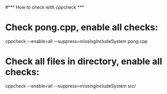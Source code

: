 #*** How to check with cppcheck ***

# Check pong.cpp, enable all checks:
  cppcheck --enable=all --suppress=missingIncludeSystem pong.cpp

# Check all files in directory, enable all checks:
  cppcheck --enable=all --suppress=missingIncludeSystem src/

